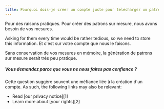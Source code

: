 ```yaml
---
title: Pourquoi dois-je créer un compte juste pour télécharger un patron ?
---
```


Pour des raisons pratiques. Pour créer des patrons sur mesure, nous avons besoin de vos mesures.

Asking for them every time would be rather tedious, so we need to store this information. Et c'est sur votre compte que nous le faisons.

Sans conservation de vos mesures en mémoire, la génération de patrons sur mesure serait très peu pratique.

<Note>

##### Vous demandez parce que vous ne nous faites pas confiance ?

Cette question suggère souvent une méfiance liée à la création d'un compte. As such, the following links may also be relevant:

-   Read [our privacy notice][1]
-   Learn more about [your rights][2]

</Note>
